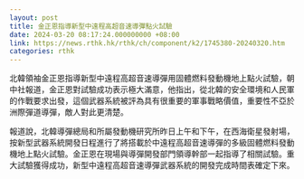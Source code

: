 ```yaml
---
layout: post
title: 金正恩指導新型中遠程高超音速導彈點火試驗
date: 2024-03-20 08:17:24.000000000 +08:00
link: https://news.rthk.hk/rthk/ch/component/k2/1745380-20240320.htm
categories: rthk
---
```


北韓領袖金正恩指導新型中遠程高超音速導彈用固體燃料發動機地上點火試驗，朝中社報道，金正恩對試驗成功表示極大滿意，他指出，從北韓的安全環境和人民軍的作戰要求出發，這個武器系統被評為具有很重要的軍事戰略價值，重要性不亞於洲際彈道導彈，敵人對此更清楚。

報道說，北韓導彈總局和所屬發動機研究所昨日上午和下午，在西海衛星發射場，按新型武器系統開發日程進行了將搭載於中遠程高超音速導彈的多級固體燃料發動機地上點火試驗。金正恩在現場與導彈開發部門領導幹部一起指導了相關試驗。重大試驗獲得成功，新型中遠程高超音速導彈武器系統的開發完成時間表確定下來。
